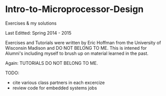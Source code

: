 # Intro-to-Microprocessor-Design
Exercises & my solutions

Last Editted: Spring 2014 - 2015

Exercises and Tutorials were written by Eric Hoffman from the University of Wisconsin Madison and DO NOT BELONG TO ME.
This is intened for Alumni's including myself to brush up on material learned in the past.

Again: TUTORIALS DO NOT BELONG TO ME.


TODO: 

- cite various class partners in each excercize
- review code for embedded systems jobs

